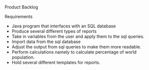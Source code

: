 Product Backlog

Requirements

- 	Java program that interfaces with an SQL database
- 	Produce several different types of reports
- 	Take in variables from the user and apply them to the sql queries.
- 	Import data from the sql database
- 	Adjust the output from sql queries to make them more readable.
- 	Perform calculations namely to calculate percentage of world population.
- 	Hold several different templates for reports.
